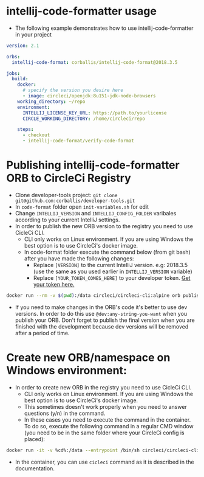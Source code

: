 # intellij-code-formatter usage
- The following example demonstrates how to use intellij-code-formatter in your project
```yaml
version: 2.1

orbs:
  intellij-code-format: corballis/intellij-code-format@2018.3.5

jobs:
  build:
    docker:
      # specify the version you desire here
      - image: circleci/openjdk:8u151-jdk-node-browsers
    working_directory: ~/repo
    environment:
      INTELLIJ_LICENSE_KEY_URL: https://path.to/yourlicense
      CIRCLE_WORKING_DIRECTORY: /home/circleci/repo

    steps:
      - checkout
      - intellij-code-format/verify-code-format
```

# Publishing intellij-code-formatter ORB to CircleCi Registry

 - Clone developer-tools project: ```git clone git@github.com:corballis/developer-tools.git```
 - In ```code-format``` folder open ```init-variables.sh``` for edit
 - Change ```INTELLIJ_VERSION``` and ```INTELLIJ_CONFIG_FOLDER``` varibales according to your current IntelliJ settings.
 - In order to publish the new ORB version to the registry you need to use CicleCi CLI.
    - CLI only works on Linux environment. If you are using Windows the best option is to use CircleCi's docker image.
    - In code-format folder execute the command below (from git bash) after you have made the following changes:
        - Replace ```[VERSION]``` to the current IntelliJ version. e.g: 2018.3.5 (use the same as you used earlier in ```INTELLIJ_VERSION``` variable)
        - Replace ```[YOUR_TOKEN_COMES_HERE]``` to your developer token. [Get your token here.](https://circleci.com/account/api)
```sh
docker run --rm -v $(pwd):/data circleci/circleci-cli:alpine orb publish /data/code-formatter.orb.yml corballis/intellij-code-format@[VERSION] --token [YOUR_TOKEN_COMES_HERE]
```

- If you need to make changes in the ORB's code it's better to use dev versions. In order to do this use ```@dev:any-string-you-want``` when you publish your ORB. Don't forget to publish the final version when you are finished with the development because dev versions will be removed after a period of time.

# Create new ORB/namespace on Windows environment:
- In order to create new ORB in the registry you need to use CicleCi CLI.
    - CLI only works on Linux environment. If you are using Windows the best option is to use CircleCi's docker image.
    - This sometimes doesn't work properly when you need to answer questions (y/n) in the command.
    - In these cases you need to execute the command in the container. To do so, execute the following command in a regular CMD window (you need to be in the same folder where your CircleCi config is placed):
```sh
docker run -it -v %cd%:/data --entrypoint /bin/sh circleci/circleci-cli:alpine
```
- In the container, you can use ```cicleci``` command as it is described in the documentation.
